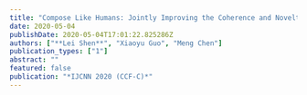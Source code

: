 ```yaml
---
title: "Compose Like Humans: Jointly Improving the Coherence and Novelty for Modern Chinese Poetry Generation"
date: 2020-05-04
publishDate: 2020-05-04T17:01:22.825286Z
authors: ["**Lei Shen**", "Xiaoyu Guo", "Meng Chen"]
publication_types: ["1"]
abstract: ""
featured: false
publication: "*IJCNN 2020 (CCF-C)*"
---
```


